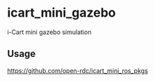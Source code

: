 icart_mini_gazebo
=============

i-Cart mini gazebo simulation

## Usage

https://github.com/open-rdc/icart_mini_ros_pkgs
